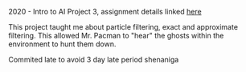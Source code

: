 2020 - Intro to AI Project 3, assignment details linked [here](https://bhrolenok.github.io/teaching/cs-3600-spr2020/project3/index.html)

This project taught me about particle filtering, exact and approximate filtering. This allowed Mr. Pacman to "hear" the ghosts within the environment to hunt them down.

Commited late to avoid 3 day late period shenaniga
